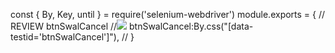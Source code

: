 const {
        By,
        Key,
        until
    } = require('selenium-webdriver')
module.exports = {
    // REVIEW btnSwalCancel
    //![](imgs/btnSwalCancel.png)
    btnSwalCancel:By.css("[data-testid='btnSwalCancel']"),
    //
}